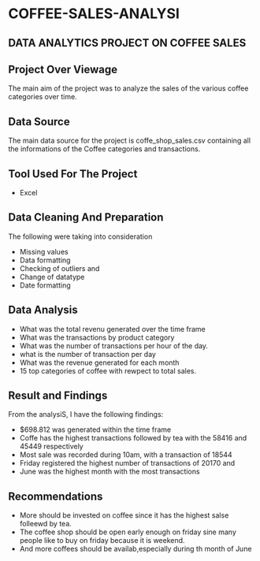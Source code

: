 # COFFEE-SALES-ANALYSI

## DATA ANALYTICS PROJECT ON COFFEE SALES

## Project Over Viewage

The main aim of the project was to analyze the sales of the various coffee categories over time.

## Data Source

The main data source for the project is coffe_shop_sales.csv containing all the informations of the Coffee categories 
and transactions.

## Tool Used For The Project 
- Excel
  
## Data Cleaning And Preparation
The following were taking into consideration

- Missing values
- Data formatting
- Checking of outliers and
- Change of datatype
- Date formatting
  
## Data Analysis

- What was the total revenu generated over the time frame
- What was the transactions by product category 
- What was the number of transactions per hour of the day.
- what is the number of transaction per day
- What was the revenue generated for each month
- 15 top categories of coffee with rewpect to total sales.


## Result and Findings

From the analysiS, I have the following findings:
- $698.812 was generated within the time frame
- Coffe has the highest transactions followed by tea with the 58416 and 45449 respectively
- Most sale was recorded during 10am, with a transaction of 18544
- Friday registered the highest number of transactions of 20170 and
- June was the highest month with the most transactions

## Recommendations
- More should be invested on coffee since it has the highest salse folleewd by tea.
- The coffee shop should be open early enough on friday sine many people
 like to buy on friday because it is weekend.
- And more coffees should be availab,especially during th month of June
